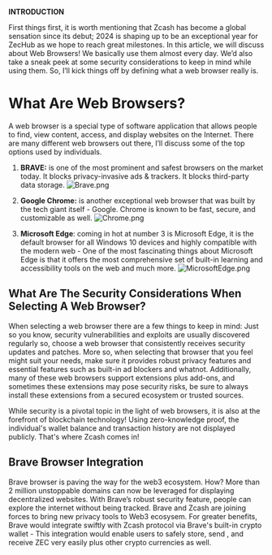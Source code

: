 **INTRODUCTION**

First things first, it is worth mentioning that Zcash has become a global sensation since its debut; 2024 is shaping up to be an exceptional year for ZecHub as we hope to reach great milestones. In this article, we will discuss about Web Browsers! We basically use them almost every day. We’d also take a sneak peek at some security considerations to keep in mind while using them. So, I’ll kick things off by defining what a web browser really is.

# What Are Web Browsers?

A web browser is a special type of software application that allows people to find, view content, access, and display websites on the Internet. There are many different web browsers out there, I’ll discuss some of the top options used by individuals.

1. **BRAVE:** is one of the most prominent and safest browsers on the market today. It blocks privacy-invasive ads & trackers. It blocks third-party data storage. 
![Brave.png](https://images.app.goo.gl/BvjTC5yyNkpb5Qkb8)

2. **Google Chrome:** is another exceptional web browser that was built by the tech giant itself - Google. Chrome is known to be fast, secure, and customizable as well. 
![Chrome.png](https://images.app.goo.gl/WA9yoA781SH6MdCbA)

3. **Microsoft Edge**: coming in hot at number 3 is Microsoft Edge, it is the default browser for all Windows 10 devices and highly compatible with the modern web - One of the most fascinating things about Microsoft Edge is that it offers the most comprehensive set of built-in learning and accessibility tools on the web and much more.
![MicrosoftEdge.png](https://images.app.goo.gl/Vc81hPAtVxsjsPaJ9)

## What Are The Security Considerations When Selecting A Web Browser?

When selecting a web browser there are a few things to keep in mind: Just so you know, security vulnerabilities and exploits are usually discovered regularly so, choose a web browser that consistently receives security updates and patches. More so, when selecting that browser that you feel might suit your needs, make sure it provides robust privacy features and essential features such as built-in ad blockers and whatnot. Additionally, many of these web browsers support extensions plus add-ons, and sometimes these extensions may pose security risks, be sure to always install these extensions from a secured ecosystem or trusted sources. 

While security is a pivotal topic in the light of web browsers, it is also at the forefront of blockchain technology! Using zero-knowledge proof, the individual's wallet balance and transaction history are not displayed publicly. That's where Zcash comes in! 

 
## Brave Browser Integration

Brave browser is paving the way for the web3 ecosystem. How? More than 2 million unstoppable domains can now be leveraged for displaying decentralized websites. With Brave’s robust security feature, people can explore the internet without being tracked. Brave and Zcash are joining forces to bring new privacy tools to Web3 ecosysem. For greater benefits, Brave would integrate swiftly with Zcash protocol via Brave's built-in crypto wallet - This integration would enable users to safely store, send , and receive ZEC very easily plus other crypto currencies as well.


